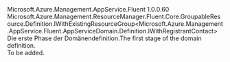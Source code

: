 <Type Name="IBlank" FullName="Microsoft.Azure.Management.AppService.Fluent.AppServiceDomain.Definition.IBlank">
  <TypeSignature Language="C#" Value="public interface IBlank : Microsoft.Azure.Management.ResourceManager.Fluent.Core.GroupableResource.Definition.IWithExistingResourceGroup&lt;Microsoft.Azure.Management.AppService.Fluent.AppServiceDomain.Definition.IWithRegistrantContact&gt;" />
  <TypeSignature Language="ILAsm" Value=".class public interface auto ansi abstract IBlank implements class Microsoft.Azure.Management.ResourceManager.Fluent.Core.GroupableResource.Definition.IWithExistingResourceGroup`1&lt;class Microsoft.Azure.Management.AppService.Fluent.AppServiceDomain.Definition.IWithRegistrantContact&gt;" />
  <TypeSignature Language="DocId" Value="T:Microsoft.Azure.Management.AppService.Fluent.AppServiceDomain.Definition.IBlank" />
  <TypeSignature Language="VB.NET" Value="Public Interface IBlank&#xA;Implements IWithExistingResourceGroup(Of IWithRegistrantContact)" />
  <TypeSignature Language="F#" Value="type IBlank = interface&#xA;    interface IWithExistingResourceGroup&lt;IWithRegistrantContact&gt;" />
  <AssemblyInfo>
    <AssemblyName>Microsoft.Azure.Management.AppService.Fluent</AssemblyName>
    <AssemblyVersion>1.0.0.60</AssemblyVersion>
  </AssemblyInfo>
  <Interfaces>
    <Interface>
      <InterfaceName>Microsoft.Azure.Management.ResourceManager.Fluent.Core.GroupableResource.Definition.IWithExistingResourceGroup&lt;Microsoft.Azure.Management.AppService.Fluent.AppServiceDomain.Definition.IWithRegistrantContact&gt;</InterfaceName>
    </Interface>
  </Interfaces>
  <Docs>
    <summary>
            <span data-ttu-id="5ab8c-101">Die erste Phase der Domänendefinition.</span><span class="sxs-lookup"><span data-stu-id="5ab8c-101">The first stage of the domain definition.</span></span>
            </summary>
    <remarks>To be added.</remarks>
  </Docs>
  <Members />
</Type>